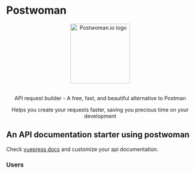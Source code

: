 # Postwoman

<div align="center">
  <a href="https://postwoman.io"><img src="https://raw.githubusercontent.com/liyasthomas/postwoman/master/static/logo.png" alt="Postwoman.io logo" height="160"></a>
  <br>
  <br>
  <p>
    API request builder - A free, fast, and beautiful alternative to Postman
  </p>
  <p>
     Helps you create your requests faster, saving you precious time on your development
  </p>
</div>

## An API documentation starter using postwoman
Check [vuepress docs](vuepress.vuejs.org/) and customize your api documentation.

<!-- this was generated from  postwoman-collection.json -->
### Users
<PwRest
    :description="'A list of Users'"
    :path="'api/users'"
    :url="'https://reqres.in/'"
/>
